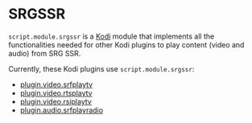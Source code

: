 # SRGSSR

`script.module.srgssr` is a [Kodi](https://kodi.tv) module that implements all the functionalities needed for other Kodi plugins to play content (video and audio) from SRG SSR.

Currently, these Kodi plugins use `script.module.srgssr`:

* [plugin.video.srfplaytv](https://github.com/goggle/plugin.video.srfplaytv)
* [plugin.video.rtsplaytv](https://github.com/goggle/plugin.video.rtsplaytv)
* [plugin.video.rsiplaytv](https://github.com/goggle/plugin.video.rsiplaytv)
* [plugin.audio.srfplayradio](https://github.com/goggle/plugin.audio.srfplayradio)